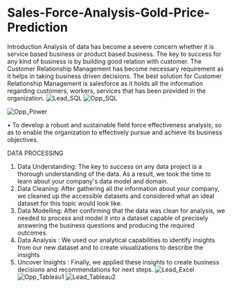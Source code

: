 # Sales-Force-Analysis-Gold-Price-Prediction

Introduction
Analysis of data has become a severe concern whether it is service based business or product based business. The key to success for any kind of business is by building good relation with customer. The Customer Relationship Management has become necessary requirement as it helps in taking business driven decisions. The best solution for Customer Relationship Management is salesforce as it holds all the information regarding customers, workers, services  that has been provided in the organization.
![Lead_SQL](https://github.com/shanukumar007/Sales-Force-Analysis-Gold-Price-Prediction/assets/144050399/f5a4162c-3400-4caf-bcee-0586c18f4b50)
![Opp_SQL](https://github.com/shanukumar007/Sales-Force-Analysis-Gold-Price-Prediction/assets/144050399/873ce247-2655-4d4c-a179-577d9f594123)

![Opp_Power](https://github.com/shanukumar007/Sales-Force-Analysis-Gold-Price-Prediction/assets/144050399/333322a9-5fc9-4fcf-9f80-3e888a2c740a)

• To develop a robust and sustainable field force effectiveness analysis, so as to enable the organization to effectively pursue and achieve its business objectives.


DATA PROCESSING
1. Data Understanding: The key to success on any data project is a thorough understanding of the data. As a result, we took the time to learn about your company's data model and domain.
2. Data Cleaning: After gathering all the information about your company, we cleaned up the accessible datasets and considered what an ideal dataset for this topic would look like.
3. Data Modelling: After confirming that the data was clean for analysis, we needed to process and model it into a dataset capable of precisely answering the business questions and producing the required outcomes.
4. Data Analysis : We used our analytical capabilities to identify insights from our new dataset and to create visualizations to describe the insights
5. Uncover Insights : Finally, we applied these insights to create business decisions and recommendations for next steps.
![Lead_Excel](https://github.com/shanukumar007/Sales-Force-Analysis-Gold-Price-Prediction/assets/144050399/6b6328d3-a6a2-445d-b705-842996a32fe3)
![Opp_Tableau1](https://github.com/shanukumar007/Sales-Force-Analysis-Gold-Price-Prediction/assets/144050399/d00bc7ff-ef02-4c33-9d97-f09c762bd47c)
![Lead_Tableau2](https://github.com/shanukumar007/Sales-Force-Analysis-Gold-Price-Prediction/assets/144050399/0e769626-3c3c-459b-9b7e-c0e2071c2d00)
